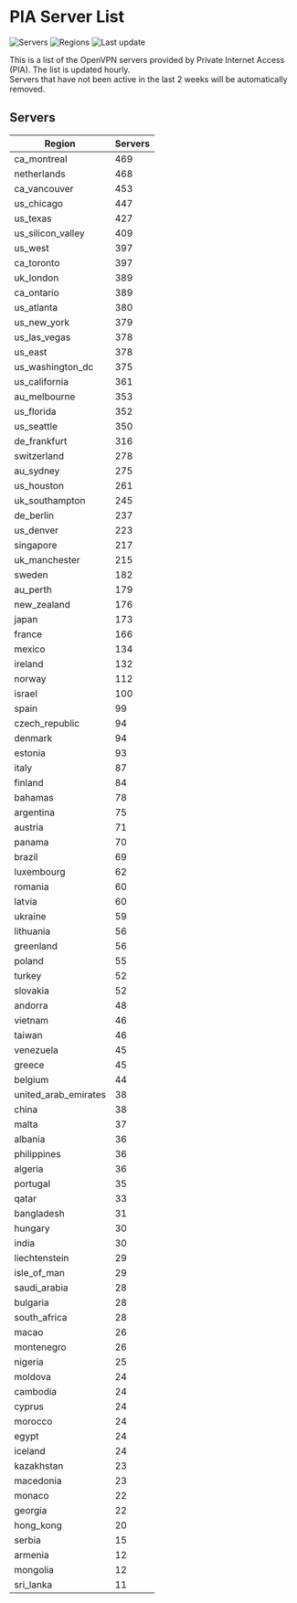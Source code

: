 # PIA Server List

![Servers](https://img.shields.io/badge/servers-13,775-blue)
![Regions](https://img.shields.io/badge/regions-97-blue)
![Last update](https://img.shields.io/badge/last_updated-Tue_Apr_30_13:02:24_UTC_2024-blue)

This is a list of the OpenVPN servers provided by Private Internet Access (PIA). The list is updated hourly. </br>
Servers that have not been active in the last 2 weeks will be automatically removed.

## Servers
| Region               | Servers |
|----------------------|---------|
| ca_montreal | 469 |
| netherlands | 468 |
| ca_vancouver | 453 |
| us_chicago | 447 |
| us_texas | 427 |
| us_silicon_valley | 409 |
| us_west | 397 |
| ca_toronto | 397 |
| uk_london | 389 |
| ca_ontario | 389 |
| us_atlanta | 380 |
| us_new_york | 379 |
| us_las_vegas | 378 |
| us_east | 378 |
| us_washington_dc | 375 |
| us_california | 361 |
| au_melbourne | 353 |
| us_florida | 352 |
| us_seattle | 350 |
| de_frankfurt | 316 |
| switzerland | 278 |
| au_sydney | 275 |
| us_houston | 261 |
| uk_southampton | 245 |
| de_berlin | 237 |
| us_denver | 223 |
| singapore | 217 |
| uk_manchester | 215 |
| sweden | 182 |
| au_perth | 179 |
| new_zealand | 176 |
| japan | 173 |
| france | 166 |
| mexico | 134 |
| ireland | 132 |
| norway | 112 |
| israel | 100 |
| spain | 99 |
| czech_republic | 94 |
| denmark | 94 |
| estonia | 93 |
| italy | 87 |
| finland | 84 |
| bahamas | 78 |
| argentina | 75 |
| austria | 71 |
| panama | 70 |
| brazil | 69 |
| luxembourg | 62 |
| romania | 60 |
| latvia | 60 |
| ukraine | 59 |
| lithuania | 56 |
| greenland | 56 |
| poland | 55 |
| turkey | 52 |
| slovakia | 52 |
| andorra | 48 |
| vietnam | 46 |
| taiwan | 46 |
| venezuela | 45 |
| greece | 45 |
| belgium | 44 |
| united_arab_emirates | 38 |
| china | 38 |
| malta | 37 |
| albania | 36 |
| philippines | 36 |
| algeria | 36 |
| portugal | 35 |
| qatar | 33 |
| bangladesh | 31 |
| hungary | 30 |
| india | 30 |
| liechtenstein | 29 |
| isle_of_man | 29 |
| saudi_arabia | 28 |
| bulgaria | 28 |
| south_africa | 28 |
| macao | 26 |
| montenegro | 26 |
| nigeria | 25 |
| moldova | 24 |
| cambodia | 24 |
| cyprus | 24 |
| morocco | 24 |
| egypt | 24 |
| iceland | 24 |
| kazakhstan | 23 |
| macedonia | 23 |
| monaco | 22 |
| georgia | 22 |
| hong_kong | 20 |
| serbia | 15 |
| armenia | 12 |
| mongolia | 12 |
| sri_lanka | 11 |